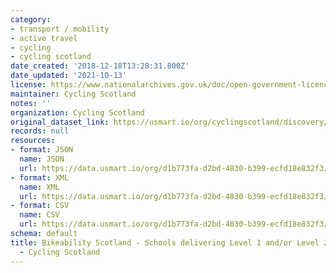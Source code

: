 ```yaml
---
category:
- transport / mobility
- active travel
- cycling
- cycling scotland
date_created: '2018-12-18T13:28:31.800Z'
date_updated: '2021-10-13'
license: https://www.nationalarchives.gov.uk/doc/open-government-licence/version/3/
maintainer: Cycling Scotland
notes: ''
organization: Cycling Scotland
original_dataset_link: https://usmart.io/org/cyclingscotland/discovery/discovery-view-detail/c2dac095-6b06-495f-8531-dec6c0b27dc2
records: null
resources:
- format: JSON
  name: JSON
  url: https://data.usmart.io/org/d1b773fa-d2bd-4830-b399-ecfd18e832f3/resource?resourceGUID=52ac5039-7ff4-44f0-8e41-708c0e2eb1de
- format: XML
  name: XML
  url: https://data.usmart.io/org/d1b773fa-d2bd-4830-b399-ecfd18e832f3/resource?resourceGUID=71dd3758-e670-43a4-9623-7d4ced6277de
- format: CSV
  name: CSV
  url: https://data.usmart.io/org/d1b773fa-d2bd-4830-b399-ecfd18e832f3/resource?resourceGUID=b64cd424-bba7-40fc-b3ff-0170e6be5b47
schema: default
title: Bikeability Scotland - Schools delivering Level 1 and/or Level 2 - 2017/18
  - Cycling Scotland
---
```

